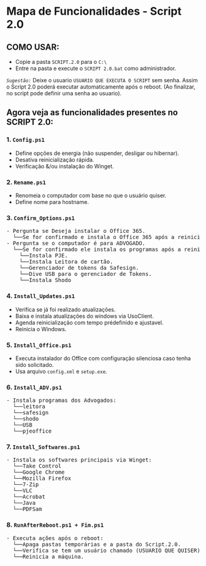 # Mapa de Funcionalidades - Script 2.0

## COMO USAR:
 - Copie a pasta `SCRIPT.2.0` para o `C:\`
 - Entre na pasta e execute o `SCRIPT 2.0.bat` como administrador.

 *`Sugestão:`* Deixe o usuario `USUARIO QUE EXECUTA O SCRIPT` sem senha. Assim o Script 2.0 poderá executar automaticamente após o reboot. (Ao finalizar, no script pode definir uma senha ao usuario).


## Agora veja as funcionalidades presentes no SCRIPT 2.0:
### 1. `Config.ps1`
- Define opções de energia (não suspender, desligar ou hibernar).
- Desativa reinicialização rápida.
- Verificação &/ou instalação do Winget.

### 2. `Rename.ps1`
- Renomeia o computador com base no que o usuário quiser.
- Define nome para hostname.

### 3. `Confirm_Options.ps1`
<pre lang="md">- Pergunta se Deseja instalar o Office 365.
  └──Se for confirmado e instala o Office 365 após a reinicialização.
- Pergunta se o computador é para ADVOGADO.
  └──Se for confirmado ele instala os programas após a reinicialização:
    └──Instala PJE.
    └──Instala Leitora de cartão.
    └──Gerenciador de tokens da Safesign.
    └──Dive USB para o gerenciador de Tokens.
    └──Instala Shodo</pre>

### 4. `Install_Updates.ps1`
- Verifica se já foi realizado atualizações.
- Baixa e instala atualizações do windows via UsoClient.
- Agenda reinicialização com tempo prédefinido e ajustavel.
- Reinicia o Windows.

### 5. `Install_Office.ps1`
- Executa instalador do Office com configuração silenciosa caso tenha sido solicitado.
- Usa arquivo `config.xml` e `setup.exe`.

### 6. `Install_ADV.ps1`
<pre lang="md">- Instala programas dos Advogados:
  └──leitora
  └──safesign
  └──shodo
  └──USB
  └──pjeoffice</pre>

### 7. `Install_Softwares.ps1`
<pre lang="md">- Instala os softwares principais via Winget:
  └──Take Control
  └──Google Chrome
  └──Mozilla Firefox
  └──7-Zip
  └──VLC
  └──Acrobat
  └──Java
  └──PDFSam</pre>

### 8. `RunAfterReboot.ps1 + Fim.ps1`
<pre lang="md">- Executa ações após o reboot:
  └──Apaga pastas temporárias e a pasta do Script.2.0.
  └──Verifica se tem um usuário chamado (USUARIO QUE QUISER). Caso tenha, troca a senha do usuario para a que escolher.
  └──Reinicia a máquina.</pre>
